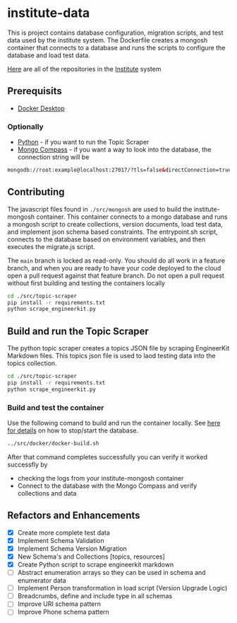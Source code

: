 # institute-data

This is project contains database configuration, migration scripts, and test data used by the institute system. The Dockerfile creates a mongosh container that connects to a database and runs the scripts to configure the database and load test data.

[Here](https://github.com/orgs/agile-learning-institute/repositories?q=institute&type=all&sort=name) are all of the repositories in the [Institute](https://github.com/agile-learning-institute/institute/tree/main) system

## Prerequisits

- [Docker Desktop](https://www.docker.com/products/docker-desktop/)

### Optionally

- [Python](https://www.python.org/downloads/) - if you want to run the Topic Scraper
- [Mongo Compass](https://www.mongodb.com/try/download/compass) - if you want a way to look into the database, the connection string will be

```html
mongodb://root:example@localhost:27017/?tls=false&directConnection=true
```

## Contributing

The javascript files found in ```./src/mongosh``` are used to build the institute-mongosh container. This container connects to a mongo database and runs a mongosh script to create collections, version documents, load test data, and implement json schema based constraints. The entrypoint.sh script, connects to the database based on environment variables, and then executes the migrate.js script.

The ```main``` branch is locked as read-only. You should do all work in a feature branch, and when you are ready to have your code deployed to the cloud open a pull request against that feature branch. Do not open a pull request without first building and testing the containers locally

```bash
cd ./src/topic-scraper
pip install -r requirements.txt
python scrape_engineerkit.py
```

## Build and run the Topic Scraper

The python topic scraper creates a topics JSON file by scraping EngineerKit Markdown files. This topics json file is used to laod testing data into the topics collection.

```bash
cd ./src/topic-scraper
pip install -r requirements.txt
python scrape_engineerkit.py
```

### Build and test the container

Use the following comand to build and run the container locally. See [here for details](https://github.com/agile-learning-institute/institute/blob/main/docker-compose/README.md) on how to stop/start the database.

```bash
../src/docker/docker-build.sh
```

After that command completes successfully you can verify it worked successfly by

- checking the logs from your institute-mongosh container
- Connect to the database with the Mongo Compass and verify collections and data

## Refactors and Enhancements

- [x] Create more complete test data
- [x] Implement Schema Validation
- [x] Implement Schema Version Migration
- [x] New Schema's and Collections [topics, resources]
- [x] Create Python script to scrape engineerkit markdown
- [ ] Abstract enumeration arrays so they can be used in schema and enumerator data
- [ ] Implement Person transformation in load script (Version Upgrade Logic)
- [ ] Breadcrumbs, define and include type in all schemas
- [ ] Improve URI schema pattern
- [ ] Improve Phone schema pattern
